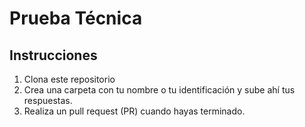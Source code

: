 # Prueba Técnica

## Instrucciones
1. Clona este repositorio
2. Crea una carpeta con tu nombre o tu identificación y sube ahí tus respuestas.
2. Realiza un pull request (PR) cuando hayas terminado.
